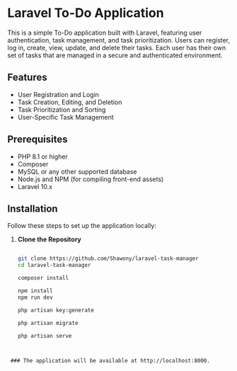# Laravel To-Do Application

This is a simple To-Do application built with Laravel, featuring user authentication, task management, and task prioritization. Users can register, log in, create, view, update, and delete their tasks. Each user has their own set of tasks that are managed in a secure and authenticated environment.

## Features

- User Registration and Login
- Task Creation, Editing, and Deletion
- Task Prioritization and Sorting
- User-Specific Task Management

## Prerequisites

- PHP 8.1 or higher
- Composer
- MySQL or any other supported database
- Node.js and NPM (for compiling front-end assets)
- Laravel 10.x

## Installation

Follow these steps to set up the application locally:

1. **Clone the Repository**

   ```bash

   git clone https://github.com/Shawony/laravel-task-manager
   cd laravel-task-manager

   composer install
   
   npm install
   npm run dev

   php artisan key:generate

   php artisan migrate

   php artisan serve

  ```


   ### The application will be available at http://localhost:8000.

